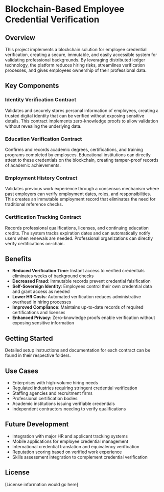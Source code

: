 # Blockchain-Based Employee Credential Verification

## Overview

This project implements a blockchain solution for employee credential verification, creating a secure, immutable, and easily accessible system for validating professional backgrounds. By leveraging distributed ledger technology, the platform reduces hiring risks, streamlines verification processes, and gives employees ownership of their professional data.

## Key Components

### Identity Verification Contract
Validates and securely stores personal information of employees, creating a trusted digital identity that can be verified without exposing sensitive details. This contract implements zero-knowledge proofs to allow validation without revealing the underlying data.

### Education Verification Contract
Confirms and records academic degrees, certifications, and training programs completed by employees. Educational institutions can directly attest to these credentials on the blockchain, creating tamper-proof records of academic achievements.

### Employment History Contract
Validates previous work experience through a consensus mechanism where past employers can verify employment dates, roles, and responsibilities. This creates an immutable employment record that eliminates the need for traditional reference checks.

### Certification Tracking Contract
Records professional qualifications, licenses, and continuing education credits. The system tracks expiration dates and can automatically notify users when renewals are needed. Professional organizations can directly verify certifications on-chain.

## Benefits

- **Reduced Verification Time**: Instant access to verified credentials eliminates weeks of background checks
- **Decreased Fraud**: Immutable records prevent credential falsification
- **Self-Sovereign Identity**: Employees control their own credential data and grant access as needed
- **Lower HR Costs**: Automated verification reduces administrative overhead in hiring processes
- **Improved Compliance**: Maintains up-to-date records of required certifications and licenses
- **Enhanced Privacy**: Zero-knowledge proofs enable verification without exposing sensitive information

## Getting Started

Detailed setup instructions and documentation for each contract can be found in their respective folders.

## Use Cases

- Enterprises with high-volume hiring needs
- Regulated industries requiring stringent credential verification
- Staffing agencies and recruitment firms
- Professional certification bodies
- Academic institutions issuing verifiable credentials
- Independent contractors needing to verify qualifications

## Future Development

- Integration with major HR and applicant tracking systems
- Mobile applications for employee credential management
- International credential translation and equivalency verification
- Reputation scoring based on verified work experience
- Skills assessment integration to complement credential verification

## License

[License information would go here]
